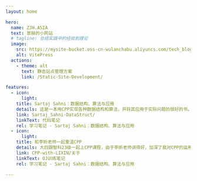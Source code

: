 ```yaml
---
layout: home

hero:
  name: ZJH.ASIA
  text: 景赫的小网站
  # tagline: 总结实践中的经验到理论
  image:
    src: https://mysite-bucket.oss-cn-wulanchabu.aliyuncs.com/tech_blog_img/computer.png
    alt: VitePress
  actions:
    - theme: alt
      text: 静态站点管理方案
      link: /Static-Site-Development/

features:
  - icon: 
      light:
    title: Sartaj Sahni：数据结构、算法与应用
    details: 这是一本用CPP实现各种数据结构和算法，并将其应用于实际问题的很好的书。同时，这本书是山东大学832自命题的参考资料。
    link: Sartaj_Sahni-DataStruct/
    linkText: 代码笔记
    rel: 学习笔记 - Sartaj Sahni：数据结构、算法与应用
  - icon: 
      light:
    title: 和李昕老师一起重温CPP
    details: 大四跟智科23级一起上CPP课程，由于李昕老师讲得好，加深了我对CPP的运用能力。
    link: CPP-with-LIXIN/关于
    linkText: OJ训练笔记
    rel: 学习笔记 - Sartaj Sahni：数据结构、算法与应用

---
```


